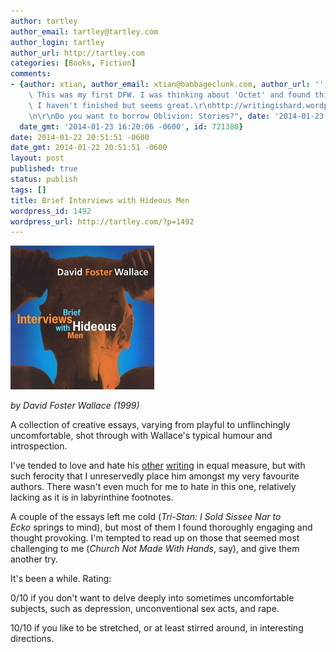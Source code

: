 ```yaml
---
author: tartley
author_email: tartley@tartley.com
author_login: tartley
author_url: http://tartley.com
categories: [Books, Fiction]
comments:
- {author: xtian, author_email: xtian@babbageclunk.com, author_url: '', content: "Yay!\
    \ This was my first DFW. I was thinking about 'Octet' and found this essay, which\
    \ I haven't finished but seems great.\r\nhttp://writingishard.wordpress.com/2013/06/15/david-foster-wallaces-octet-and-the-torture-of-writing/\r\
    \n\r\nDo you want to borrow Oblivion: Stories?", date: '2014-01-23 16:20:06 -0600',
  date_gmt: '2014-01-23 16:20:06 -0600', id: 721380}
date: 2014-01-22 20:51:51 -0600
date_gmt: 2014-01-22 20:51:51 -0600
layout: post
published: true
status: publish
tags: []
title: Brief Interviews with Hideous Men
wordpress_id: 1492
wordpress_url: http://tartley.com/?p=1492
---
```


![brief-interviews-with-hideous-men](/assets/2014/01/brief-interviews-with-hideous-men.jpg)

*by David Foster Wallace (1999)*

A collection of creative essays, varying from playful to unflinchingly
uncomfortable, shot through with Wallace's typical humour and
introspection.

I've tended to love and hate his [other](http://tartley.com/?p=665)
[writing](http://tartley.com/?p=12) in equal measure, but with such
ferocity that I unreservedly place him amongst my very favourite
authors. There wasn't even much for me to hate in this one, relatively
lacking as it is in labyrinthine footnotes.

A couple of the essays left me cold (*Tri-Stan: I Sold Sissee Nar to
Ecko* springs to mind), but most of them I found thoroughly engaging and
thought provoking. I'm tempted to read up on those that seemed most
challenging to me (*Church Not Made With Hands*, say), and give them
another try.

It's been a while. Rating:

0/10 if you don't want to delve deeply into sometimes uncomfortable
subjects, such as depression, unconventional sex acts, and rape.

10/10 if you like to be stretched, or at least stirred around, in
interesting directions.
